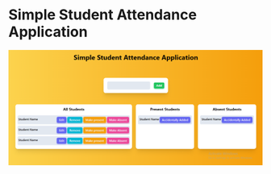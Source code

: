 # Simple Student Attendance Application

![simple-student-attendance-application](./src/assets/student-attendance-application.png)
